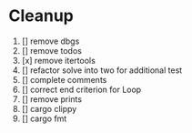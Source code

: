 # Cleanup

1. [] remove dbgs
2. [] remove todos
3. [x] remove itertools
4. [] refactor solve into two for additional test
5. [] complete comments
6. [] correct end criterion for Loop
7. [] remove prints
8. [] cargo clippy
9. [] cargo fmt